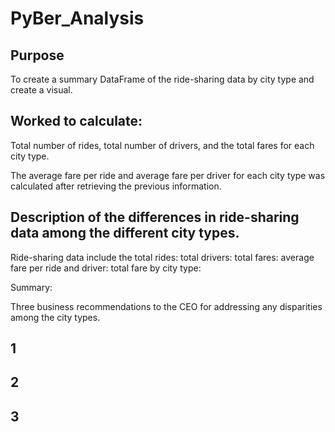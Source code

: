 # PyBer_Analysis

## Purpose 
 To create a summary DataFrame of the ride-sharing data by city type and create a visual.
 
## Worked to calculate:

 Total number of rides, total number of drivers, and the total fares for each city type.
 
 The average fare per ride and average fare per driver for each city type was calculated after retrieving the previous information.
 
 
 ## Description of the differences in ride-sharing data among the different city types. 
 
 Ride-sharing data include the total rides:
 total drivers:
 total fares:
 average fare per ride and driver: 
 total fare by city type:
 
 
Summary:

Three business recommendations to the CEO for addressing any disparities among the city types.

## 1
## 2
## 3
 
 
 
 
 
